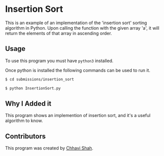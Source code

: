 # Insertion Sort

This is an example of an implementation of the 'insertion sort' sorting algorithm
in Python. 
Upon calling the function with the given array 'a', it will return 
the elements of that array in ascending order. 

## Usage

To use this program you must have `python3` installed.

Once python is installed the following commands can be used to run it.

```bash
$ cd submissions/insertion_sort
```

```bash
$ python InsertionSort.py
```

## Why I Added it

This program shows an implemention of insertion sort, and it's a useful
algorithm to know.

## Contributors

This program was created by [Chhavi Shah](https://github.com/ConverseScholar).
